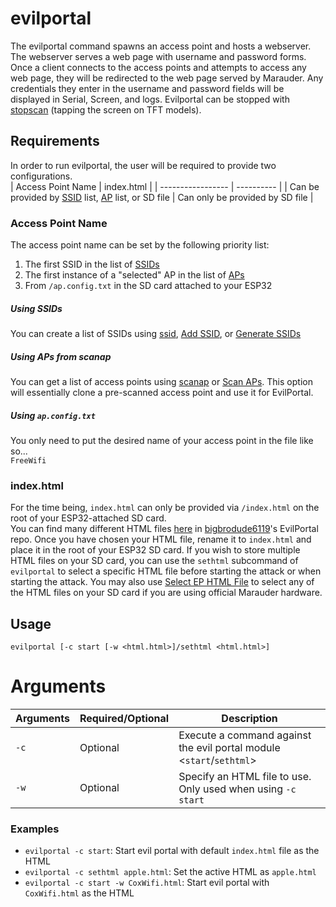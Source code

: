 # evilportal
The evilportal command spawns an access point and hosts a webserver. The webserver serves a web page with username and password forms. Once a client connects to the access points and attempts to access any web page, they will be redirected to the web page served by Marauder. Any credentials they enter in the username and password fields will be displayed in Serial, Screen, and logs. Evilportal can be stopped with [stopscan](stopscan) (tapping the screen on TFT models).

## Requirements
In order to run evilportal, the user will be required to provide two configurations.  
| Access Point Name | index.html |
| ----------------- | ---------- |
| Can be provided by [SSID](ssid) list, [AP](scanap) list, or SD file | Can only be provided by SD file |

### Access Point Name
The access point name can be set by the following priority list:  
1. The first SSID in the list of [SSIDs](ssid)
2. The first instance of a "selected" AP in the list of [APs](scanap)  
3. From `/ap.config.txt` in the SD card attached to your ESP32

##### Using SSIDs
You can create a list of SSIDs using [ssid](ssid), [Add SSID](add-ssid), or [Generate SSIDs](generate-ssids)

##### Using APs from scanap
You can get a list of access points using [scanap](scanap) or [Scan APs](scan-aps). This option will essentially clone a pre-scanned access point and use it for EvilPortal.

##### Using `ap.config.txt`
You only need to put the desired name of your access point in the file like so...  
`FreeWifi`

### index.html
For the time being, `index.html` can only be provided via `/index.html` on the root of your ESP32-attached SD card.  
You can find many different HTML files [here](https://github.com/bigbrodude6119/flipper-zero-evil-portal/tree/main/portals) in [bigbrodude6119](https://github.com/bigbrodude6119)'s EvilPortal repo. Once you have chosen your HTML file, rename it to `index.html` and place it in the root of your ESP32 SD card. If you wish to store multiple HTML files on your SD card, you can use the `sethtml` subcommand of `evilportal` to select a specific HTML file before starting the attack or when starting the attack. You may also use [Select EP HTML File](https://github.com/justcallmekoko/ESP32Marauder/wiki/select-ep-html-file) to select any of the HTML files on your SD card if you are using official Marauder hardware.

## Usage
`evilportal [-c start [-w <html.html>]/sethtml <html.html>]`

# Arguments
| Arguments | Required/Optional | Description |
| --------- | ----------------- | ----------- |
| `-c` | Optional | Execute a command against the evil portal module <`start`/`sethtml`> |
| `-w` | Optional | Specify an HTML file to use. Only used when using `-c start` |


### Examples
- `evilportal -c start`: Start evil portal with default `index.html` file as the HTML
- `evilportal -c sethtml apple.html`: Set the active HTML as `apple.html`
- `evilportal -c start -w CoxWifi.html`: Start evil portal with `CoxWifi.html` as the HTML